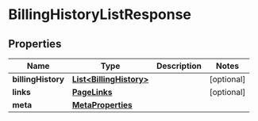 

# BillingHistoryListResponse


## Properties

| Name | Type | Description | Notes |
|------------ | ------------- | ------------- | -------------|
|**billingHistory** | [**List&lt;BillingHistory&gt;**](BillingHistory.md) |  |  [optional] |
|**links** | [**PageLinks**](PageLinks.md) |  |  [optional] |
|**meta** | [**MetaProperties**](MetaProperties.md) |  |  |



